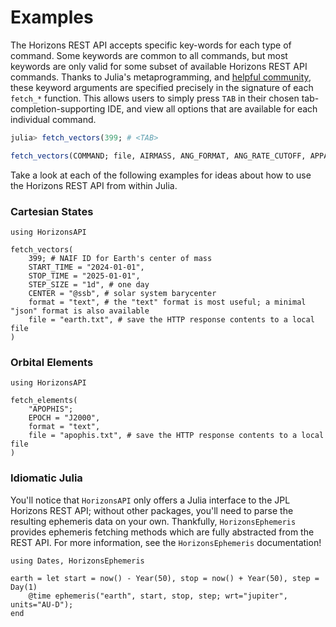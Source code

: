 # Examples

The Horizons REST API accepts specific key-words for each type of command. Some
keywords are common to all commands, but most keywords are only valid for some
subset of available Horizons REST API commands. Thanks to Julia's
metaprogramming, and [helpful community](https://discourse.julialang.org/t/unpack-namedtuple-into-a-function-definition/97500/2),
these keyword arguments are specified precisely in the signature of each
`fetch_*` function. This allows users to simply press `TAB` in their chosen
tab-completion-supporting IDE, and view all options that are available for each
individual command.

```julia
julia> fetch_vectors(399; # <TAB>

fetch_vectors(COMMAND; file, AIRMASS, ANG_FORMAT, ANG_RATE_CUTOFF, APPARENT, CAL_FORMAT, CAL_TYPE, CENTER, COORD_TYPE, CSV_FORMAT, ELEV_CUT, ELM_LABELS, EMAIL_ADDR, EXTRA_PREC, LHA_CUTOFF, OUT_UNITS, QUANTITIES, RANGE_UNITS, REF_PLANE, REF_SYSTEM, R_T_S_ONLY, SITE_COORD, SKIP_DAYLT, SOLAR_ELONG, START_TIME, STEP_SIZE, STOP_TIME, SUPPRESS_RANGE_RATE, TIME_DIGITS, TIME_ZONE, TLIST, TLIST_TYPE, TP_TYPE, VEC_CORR, VEC_DELTA_T, VEC_LABELS, VEC_TABLE, format) @ HorizonsAPI ~/Projects/Astrodynamics/HorizonsAPI.jl/src/HorizonsAPI.jl:317
```

Take a look at each of the following examples for ideas about how to use the
Horizons REST API from within Julia.

### Cartesian States

```@repl
using HorizonsAPI

fetch_vectors(
    399; # NAIF ID for Earth's center of mass
    START_TIME = "2024-01-01",
    STOP_TIME = "2025-01-01",
    STEP_SIZE = "1d", # one day
    CENTER = "@ssb", # solar system barycenter
    format = "text", # the "text" format is most useful; a minimal "json" format is also available
    file = "earth.txt", # save the HTTP response contents to a local file
)
```

### Orbital Elements

```@repl
using HorizonsAPI

fetch_elements(
    "APOPHIS";
    EPOCH = "J2000",
    format = "text",
    file = "apophis.txt", # save the HTTP response contents to a local file
)
```

### Idiomatic Julia

You'll notice that `HorizonsAPI` only offers a Julia interface to the JPL Horizons
REST API; without other packages, you'll need to parse the resulting ephemeris data
on your own. Thankfully, `HorizonsEphemeris` provides ephemeris fetching methods
which are fully abstracted from the REST API. For more information, see the
`HorizonsEphemeris` documentation!

```@repl
using Dates, HorizonsEphemeris

earth = let start = now() - Year(50), stop = now() + Year(50), step = Day(1)
    @time ephemeris("earth", start, stop, step; wrt="jupiter", units="AU-D");
end
```
